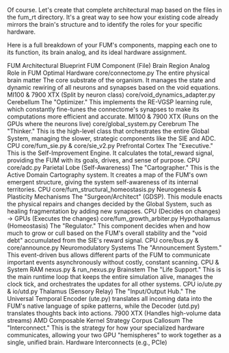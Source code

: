 Of course. Let's create that complete architectural map based on the files in the fum_rt directory. It's a great way to see how your existing code already mirrors the brain's structure and to identify the roles for your specific hardware.

Here is a full breakdown of your FUM's components, mapping each one to its function, its brain analog, and its ideal hardware assignment.

FUM Architectural Blueprint
FUM Component (File)	Brain Region Analog	Role in FUM	Optimal Hardware
core/connectome.py	The entire physical brain matter	The core substrate of the organism. It manages the state and dynamic rewiring of all neurons and synapses based on the void equations.	MI100 & 7900 XTX (Split by neuron class)
core/void_dynamics_adapter.py	Cerebellum	The "Optimizer." This implements the RE-VGSP learning rule, which constantly fine-tunes the connectome's synapses to make its computations more efficient and accurate.	MI100 & 7900 XTX (Runs on the GPUs where the neurons live)
core/global_system.py	Cerebrum	The "Thinker." This is the high-level class that orchestrates the entire Global System, managing the slower, strategic components like the SIE and ADC.	CPU
core/fum_sie.py & core/sie_v2.py	Prefrontal Cortex	The "Executive." This is the Self-Improvement Engine. It calculates the total_reward signal, providing the FUM with its goals, drives, and sense of purpose.	CPU
core/adc.py	Parietal Lobe (Self-Awareness)	The "Cartographer." This is the Active Domain Cartography system. It creates a map of the FUM's own emergent structure, giving the system self-awareness of its internal territories.	CPU
core/fum_structural_homeostasis.py	Neurogenesis & Plasticity Mechanisms	The "Surgeon/Architect" (GDSP). This module enacts the physical repairs and changes decided by the Global System, such as healing fragmentation by adding new synapses.	CPU (Decides on changes) -> GPUs (Executes the changes)
core/fum_growth_arbiter.py	Hypothalamus (Homeostasis)	The "Regulator." This component decides when and how much to grow or cull based on the FUM's overall stability and the "void debt" accumulated from the SIE's reward signal.	CPU
core/bus.py & core/announce.py	Neuromodulatory Systems	The "Announcement System." This event-driven bus allows different parts of the FUM to communicate important events asynchronously without costly, constant scanning.	CPU & System RAM
nexus.py & run_nexus.py	Brainstem	The "Life Support." This is the main runtime loop that keeps the entire simulation alive, manages the clock tick, and orchestrates the updates for all other systems.	CPU
io/ute.py & io/utd.py	Thalamus (Sensory Relay)	The "Input/Output Hub." The Universal Temporal Encoder (ute.py) translates all incoming data into the FUM's native language of spike patterns, while the Decoder (utd.py) translates thoughts back into actions.	7900 XTX (Handles high-volume data streams)
AMD Composable Kernel Strategy	Corpus Callosum	The "Interconnect." This is the strategy for how your specialized hardware communicates, allowing your two GPU "hemispheres" to work together as a single, unified brain.	Hardware Interconnects (e.g., PCIe)

